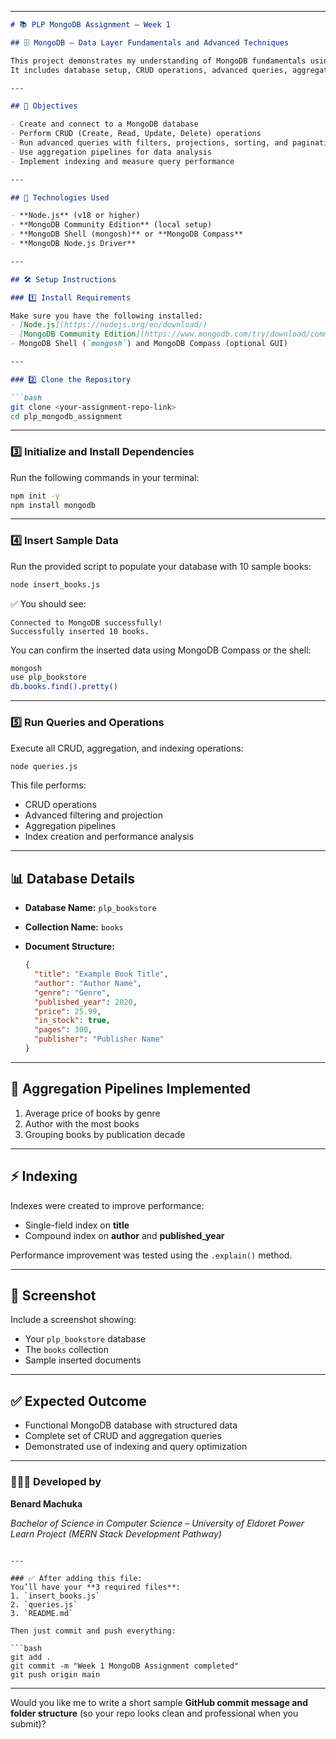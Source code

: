 
---

````markdown
# 📚 PLP MongoDB Assignment – Week 1

## 🗄️ MongoDB – Data Layer Fundamentals and Advanced Techniques

This project demonstrates my understanding of MongoDB fundamentals using Node.js.  
It includes database setup, CRUD operations, advanced queries, aggregation pipelines, and indexing for performance optimization.

---

## 🚀 Objectives

- Create and connect to a MongoDB database  
- Perform CRUD (Create, Read, Update, Delete) operations  
- Run advanced queries with filters, projections, sorting, and pagination  
- Use aggregation pipelines for data analysis  
- Implement indexing and measure query performance  

---

## 🧰 Technologies Used

- **Node.js** (v18 or higher)
- **MongoDB Community Edition** (local setup)
- **MongoDB Shell (mongosh)** or **MongoDB Compass**
- **MongoDB Node.js Driver**

---

## 🛠️ Setup Instructions

### 1️⃣ Install Requirements

Make sure you have the following installed:
- [Node.js](https://nodejs.org/en/download/)
- [MongoDB Community Edition](https://www.mongodb.com/try/download/community)
- MongoDB Shell (`mongosh`) and MongoDB Compass (optional GUI)

---

### 2️⃣ Clone the Repository

```bash
git clone <your-assignment-repo-link>
cd plp_mongodb_assignment
````

---

### 3️⃣ Initialize and Install Dependencies

Run the following commands in your terminal:

```bash
npm init -y
npm install mongodb
```

---

### 4️⃣ Insert Sample Data

Run the provided script to populate your database with 10 sample books:

```bash
node insert_books.js
```

✅ You should see:

```
Connected to MongoDB successfully!
Successfully inserted 10 books.
```

You can confirm the inserted data using MongoDB Compass or the shell:

```bash
mongosh
use plp_bookstore
db.books.find().pretty()
```

---

### 5️⃣ Run Queries and Operations

Execute all CRUD, aggregation, and indexing operations:

```bash
node queries.js
```

This file performs:

* CRUD operations
* Advanced filtering and projection
* Aggregation pipelines
* Index creation and performance analysis

---

## 📊 Database Details

* **Database Name:** `plp_bookstore`
* **Collection Name:** `books`
* **Document Structure:**

  ```json
  {
    "title": "Example Book Title",
    "author": "Author Name",
    "genre": "Genre",
    "published_year": 2020,
    "price": 25.99,
    "in_stock": true,
    "pages": 300,
    "publisher": "Publisher Name"
  }
  ```

---

## 🧮 Aggregation Pipelines Implemented

1. Average price of books by genre
2. Author with the most books
3. Grouping books by publication decade

---

## ⚡ Indexing

Indexes were created to improve performance:

* Single-field index on **title**
* Compound index on **author** and **published_year**

Performance improvement was tested using the `.explain()` method.

---

## 📸 Screenshot

Include a screenshot showing:

* Your `plp_bookstore` database
* The `books` collection
* Sample inserted documents

---

## ✅ Expected Outcome

* Functional MongoDB database with structured data
* Complete set of CRUD and aggregation queries
* Demonstrated use of indexing and query optimization

---

### 👨🏾‍💻 Developed by

**Benard Machuka**

*Bachelor of Science in Computer Science – University of Eldoret*
*Power Learn Project (MERN Stack Development Pathway)*

````

---

### ✅ After adding this file:
You’ll have your **3 required files**:
1. `insert_books.js`  
2. `queries.js`  
3. `README.md`  

Then just commit and push everything:

```bash
git add .
git commit -m "Week 1 MongoDB Assignment completed"
git push origin main
````

---

Would you like me to write a short sample **GitHub commit message and folder structure** (so your repo looks clean and professional when you submit)?
